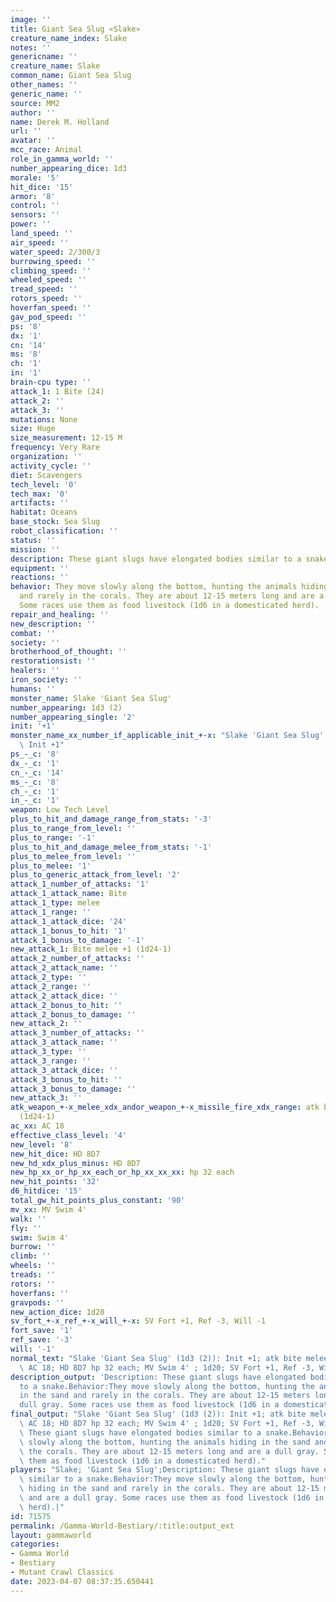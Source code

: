 ```yaml
---
image: ''
title: Giant Sea Slug «Slake»
creature_name_index: Slake
notes: ''
genericname: ''
creature_name: Slake
common_name: Giant Sea Slug
other_names: ''
generic_name: ''
source: MM2
author: ''
name: Derek M. Holland
url: ''
avatar: ''
mcc_race: Animal
role_in_gamma_world: ''
number_appearing_dice: 1d3
morale: '5'
hit_dice: '15'
armor: '8'
control: ''
sensors: ''
power: ''
land_speed: ''
air_speed: ''
water_speed: 2/300/3
burrowing_speed: ''
climbing_speed: ''
wheeled_speed: ''
tread_speed: ''
rotors_speed: ''
hoverfan_speed: ''
gav_pod_speed: ''
ps: '8'
dx: '1'
cn: '14'
ms: '8'
ch: '1'
in: '1'
brain-cpu type: ''
attack_1: 1 Bite (24)
attack_2: ''
attack_3: ''
mutations: None
size: Huge
size_measurement: 12-15 M
frequency: Very Rare
organization: ''
activity_cycle: ''
diet: Scavengers
tech_level: '0'
tech_max: '0'
artifacts: ''
habitat: Oceans
base_stock: Sea Slug
robot_classification: ''
status: ''
mission: ''
description: These giant slugs have elongated bodies similar to a snake.
equipment: ''
reactions: ''
behavior: They move slowly along the bottom, hunting the animals hiding in the sand
  and rarely in the corals. They are about 12-15 meters long and are a dull gray.
  Some races use them as food livestock (1d6 in a domesticated herd).
repair_and_healing: ''
new_description: ''
combat: ''
society: ''
brotherhood_of_thought: ''
restorationsist: ''
healers: ''
iron_society: ''
humans: ''
monster_name: Slake 'Giant Sea Slug'
number_appearing: 1d3 (2)
number_appearing_single: '2'
init: '+1'
monster_name_xx_number_if_applicable_init_+-x: "Slake 'Giant Sea Slug' (1d3 (2)):\
  \ Init +1"
ps_-_c: '8'
dx_-_c: '1'
cn_-_c: '14'
ms_-_c: '8'
ch_-_c: '1'
in_-_c: '1'
weapon: Low Tech Level
plus_to_hit_and_damage_range_from_stats: '-3'
plus_to_range_from_level: ''
plus_to_range: '-1'
plus_to_hit_and_damage_melee_from_stats: '-1'
plus_to_melee_from_level: ''
plus_to_melee: '1'
plus_to_generic_attack_from_level: '2'
attack_1_number_of_attacks: '1'
attack_1_attack_name: Bite
attack_1_type: melee
attack_1_range: ''
attack_1_attack_dice: '24'
attack_1_bonus_to_hit: '1'
attack_1_bonus_to_damage: '-1'
new_attack_1: Bite melee +1 (1d24-1)
attack_2_number_of_attacks: ''
attack_2_attack_name: ''
attack_2_type: ''
attack_2_range: ''
attack_2_attack_dice: ''
attack_2_bonus_to_hit: ''
attack_2_bonus_to_damage: ''
new_attack_2: ''
attack_3_number_of_attacks: ''
attack_3_attack_name: ''
attack_3_type: ''
attack_3_range: ''
attack_3_attack_dice: ''
attack_3_bonus_to_hit: ''
attack_3_bonus_to_damage: ''
new_attack_3: ''
atk_weapon_+-x_melee_xdx_andor_weapon_+-x_missile_fire_xdx_range: atk bite melee +1
  (1d24-1)
ac_xx: AC 18
effective_class_level: '4'
new_level: '8'
new_hit_dice: HD 8D7
new_hd_xdx_plus_minus: HD 8D7
new_hp_xx_or_hp_xx_each_or_hp_xx_xx_xx: hp 32 each
new_hit_points: '32'
d6_hitdice: '15'
total_gw_hit_points_plus_constant: '90'
mv_xx: MV Swim 4'
walk: ''
fly: ''
swim: Swim 4'
burrow: ''
climb: ''
wheels: ''
treads: ''
rotors: ''
hoverfans: ''
gravpods: ''
new_action_dice: 1d20
sv_fort_+-x_ref_+-x_will_+-x: SV Fort +1, Ref -3, Will -1
fort_save: '1'
ref_save: '-3'
will: '-1'
normal_text: "Slake 'Giant Sea Slug' (1d3 (2)): Init +1; atk bite melee +1 (1d24-1);\
  \ AC 18; HD 8D7 hp 32 each; MV Swim 4' ; 1d20; SV Fort +1, Ref -3, Will -1"
description_output: 'Description: These giant slugs have elongated bodies similar
  to a snake.Behavior:They move slowly along the bottom, hunting the animals hiding
  in the sand and rarely in the corals. They are about 12-15 meters long and are a
  dull gray. Some races use them as food livestock (1d6 in a domesticated herd).'
final_output: "Slake 'Giant Sea Slug' (1d3 (2)): Init +1; atk bite melee +1 (1d24-1);\
  \ AC 18; HD 8D7 hp 32 each; MV Swim 4' ; 1d20; SV Fort +1, Ref -3, Will -1NoneDescription:\
  \ These giant slugs have elongated bodies similar to a snake.Behavior:They move\
  \ slowly along the bottom, hunting the animals hiding in the sand and rarely in\
  \ the corals. They are about 12-15 meters long and are a dull gray. Some races use\
  \ them as food livestock (1d6 in a domesticated herd)."
players: "Slake; 'Giant Sea Slug';Description: These giant slugs have elongated bodies\
  \ similar to a snake.Behavior:They move slowly along the bottom, hunting the animals\
  \ hiding in the sand and rarely in the corals. They are about 12-15 meters long\
  \ and are a dull gray. Some races use them as food livestock (1d6 in a domesticated\
  \ herd).|"
id: 71575
permalink: /Gamma-World-Bestiary/:title:output_ext
layout: gammaworld
categories:
- Gamma World
- Bestiary
- Mutant Crawl Classics
date: 2023-04-07 08:37:35.650441
---
```

